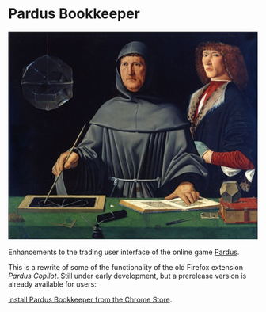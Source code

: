 # Pardus Bookkeeper

![Portrait of Luca Pacioli by Jacopo de' Barbari, 1495](
https://raw.githubusercontent.com/BartKieviet/Bookkeeper/master/Pacioli.jpg
"Like Luca here, only in space")

Enhancements to the trading user interface of the online
game [Pardus](http://www.pardus.at/).

This is a rewrite of some of the functionality of the old Firefox extension
_Pardus Copilot_.  Still under early development, but a prerelease version is
already available for users:

[install Pardus Bookkeeper from the Chrome Store](https://chrome.google.com/webstore/detail/dfelhcfikpiomockabkkcjgfigdalcmk).
